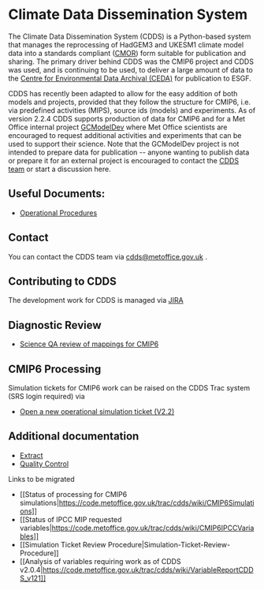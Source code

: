 # Climate Data Dissemination System

The Climate Data Dissemination System (CDDS) is a Python-based system that manages the reprocessing of HadGEM3 and UKESM1 climate model data into a standards compliant ([CMOR](https://cmor.llnl.gov/)) form suitable for publication and sharing. The primary driver behind CDDS was the CMIP6 project and CDDS was used, and is continuing to be used, to deliver a large amount of data to the [Centre for Environmental Data Archival (CEDA)](http://www.ceda.ac.uk) for publication to ESGF. 

CDDS has recently been adapted to allow for the easy addition of both models and projects, provided that they follow the structure for CMIP6, i.e. via predefined activities (MIPS), source ids (models) and experiments. As of version 2.2.4 CDDS supports production of data for CMIP6 and for a Met Office internal project [GCModelDev](https://github.com/MetOffice/gcmodeldev-cmor-tables) where Met Office scientists are encouraged to request additional activities and experiments that can be used to support their science. Note that the GCModelDev project is not intended to prepare data for publication -- anyone wanting to publish data or prepare it for an external project is encouraged to contact the [CDDS team](mailto:cdds@metoffice.gov.uk) or start a discussion here.

## Useful Documents:

- [Operational Procedures](operational_procedure/index.md)

## Contact

You can contact the CDDS team via cdds@metoffice.gov.uk .

## Contributing to CDDS

The development work for CDDS is managed via [JIRA](https://metoffice.atlassian.net/jira/software/projects/CDDSO/issues/)

## Diagnostic Review

* [Science QA review  of mappings for CMIP6](https://code.metoffice.gov.uk/trac/cdds/wiki/CDDSReviewMappingsCMIP6)

## CMIP6 Processing

Simulation tickets for CMIP6 work can be raised on the CDDS Trac system (SRS login required) via 

* <a href="https://code.metoffice.gov.uk/trac/cdds/newticket?type=Simulation&milestone=Simulations%20v2.2&summary=Processing+for+CMIP6+simulation+%3Cmodel_id%3E+%3Cexperiment_id%3E+%3Cvariant_id%3E&description=See+ukcmip6:%3Cticket%3E.+`%3Cpackage%3E`+=``.%0D%0A`CDDS+version`:+`2.2.x`+(update+using+latest+version+from+source:/main/tags)+%0D%0ASuite/branch@revision:+``+%0D%0A%0D%0ASimulation+tickets+for+other+Packages:+%0D%0A[[TicketQuery(type=Simulation,summary~=%3Cmodel_id%3E+%3Cexperiment_id%3E+%3Cvariant_label%3E)]]%0D%0A%0D%0AThe+operational+procedure+for+using+CDDS+is+available+[wiki:CDDSOperationalProcedure+here]%0D%0A%0D%0AStreams+to+be+included+(delete+as+appropriate):%0D%0A+*+`ap4`+%0D%0A+*+`ap5`+%0D%0A+*+`apm`+%0D%0A+*+`apu`+%0D%0A+*+`ap6`+%0D%0A+*+`ap7`+%0D%0A+*+`ap8`+%0D%0A+*+`ap9`+%0D%0A+*+`onm`+%0D%0A+*+`inm`+%0D%0A+*+`ond`+%0D%0A%0D%0APlease+log+each+command+used+to+this+ticket."> Open a new operational simulation ticket (V2.2)</a>

## Additional documentation

* [Extract](https://github.com/MetOffice/CDDS/wiki/Extract)
* [Quality Control](https://github.com/MetOffice/CDDS/wiki/Quality-Control)

Links to be migrated
* [[Status of processing for CMIP6 simulations|https://code.metoffice.gov.uk/trac/cdds/wiki/CMIP6Simulations]]
* [[Status of IPCC MIP requested variables|https://code.metoffice.gov.uk/trac/cdds/wiki/CMIP6IPCCVariables]]
* [[Simulation Ticket Review Procedure|Simulation-Ticket-Review-Procedure]]
* [[Analysis of variables requiring work as of CDDS v2.0.4|https://code.metoffice.gov.uk/trac/cdds/wiki/VariableReportCDDS_v121]]